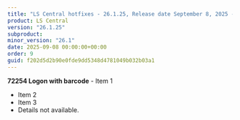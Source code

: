 ```yaml
---
title: "LS Central hotfixes - 26.1.25, Release date September 8, 2025 - Hotfixes"
product: LS Central
version: "26.1.25"
subproduct: 
minor_version: "26.1"
date: 2025-09-08 00:00:00+00:00
order: 9
guid: f202d5d2b90e0fde9dd5348d4781049b032b03a1
---
```


**72254 Logon with barcode** - Item 1- Item 2- Item 3- Details not available.
